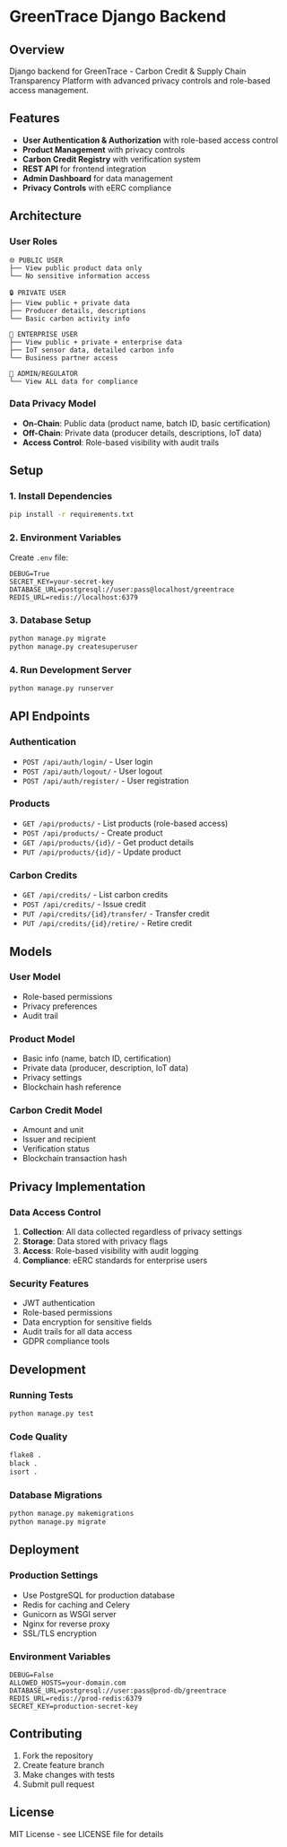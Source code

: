 # GreenTrace Django Backend

## Overview
Django backend for GreenTrace - Carbon Credit & Supply Chain Transparency Platform with advanced privacy controls and role-based access management.

## Features
- **User Authentication & Authorization** with role-based access control
- **Product Management** with privacy controls
- **Carbon Credit Registry** with verification system
- **REST API** for frontend integration
- **Admin Dashboard** for data management
- **Privacy Controls** with eERC compliance

## Architecture

### User Roles
```
🌐 PUBLIC USER
├── View public product data only
└── No sensitive information access

🔒 PRIVATE USER  
├── View public + private data
├── Producer details, descriptions
└── Basic carbon activity info

🏢 ENTERPRISE USER
├── View public + private + enterprise data
├── IoT sensor data, detailed carbon info
└── Business partner access

🔑 ADMIN/REGULATOR
└── View ALL data for compliance
```

### Data Privacy Model
- **On-Chain**: Public data (product name, batch ID, basic certification)
- **Off-Chain**: Private data (producer details, descriptions, IoT data)
- **Access Control**: Role-based visibility with audit trails

## Setup

### 1. Install Dependencies
```bash
pip install -r requirements.txt
```

### 2. Environment Variables
Create `.env` file:
```env
DEBUG=True
SECRET_KEY=your-secret-key
DATABASE_URL=postgresql://user:pass@localhost/greentrace
REDIS_URL=redis://localhost:6379
```

### 3. Database Setup
```bash
python manage.py migrate
python manage.py createsuperuser
```

### 4. Run Development Server
```bash
python manage.py runserver
```

## API Endpoints

### Authentication
- `POST /api/auth/login/` - User login
- `POST /api/auth/logout/` - User logout
- `POST /api/auth/register/` - User registration

### Products
- `GET /api/products/` - List products (role-based access)
- `POST /api/products/` - Create product
- `GET /api/products/{id}/` - Get product details
- `PUT /api/products/{id}/` - Update product

### Carbon Credits
- `GET /api/credits/` - List carbon credits
- `POST /api/credits/` - Issue credit
- `PUT /api/credits/{id}/transfer/` - Transfer credit
- `PUT /api/credits/{id}/retire/` - Retire credit

## Models

### User Model
- Role-based permissions
- Privacy preferences
- Audit trail

### Product Model
- Basic info (name, batch ID, certification)
- Private data (producer, description, IoT data)
- Privacy settings
- Blockchain hash reference

### Carbon Credit Model
- Amount and unit
- Issuer and recipient
- Verification status
- Blockchain transaction hash

## Privacy Implementation

### Data Access Control
1. **Collection**: All data collected regardless of privacy settings
2. **Storage**: Data stored with privacy flags
3. **Access**: Role-based visibility with audit logging
4. **Compliance**: eERC standards for enterprise users

### Security Features
- JWT authentication
- Role-based permissions
- Data encryption for sensitive fields
- Audit trails for all data access
- GDPR compliance tools

## Development

### Running Tests
```bash
python manage.py test
```

### Code Quality
```bash
flake8 .
black .
isort .
```

### Database Migrations
```bash
python manage.py makemigrations
python manage.py migrate
```

## Deployment

### Production Settings
- Use PostgreSQL for production database
- Redis for caching and Celery
- Gunicorn as WSGI server
- Nginx for reverse proxy
- SSL/TLS encryption

### Environment Variables
```env
DEBUG=False
ALLOWED_HOSTS=your-domain.com
DATABASE_URL=postgresql://user:pass@prod-db/greentrace
REDIS_URL=redis://prod-redis:6379
SECRET_KEY=production-secret-key
```

## Contributing
1. Fork the repository
2. Create feature branch
3. Make changes with tests
4. Submit pull request

## License
MIT License - see LICENSE file for details
